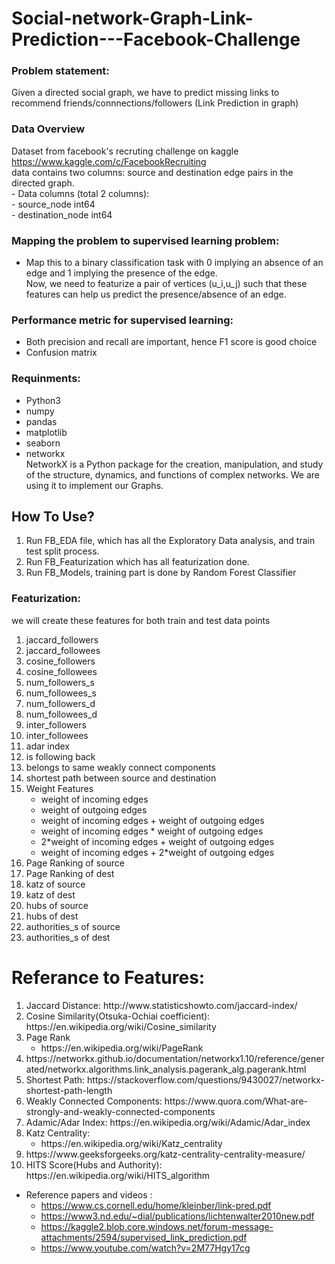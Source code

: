 # Social-network-Graph-Link-Prediction---Facebook-Challenge
### Problem statement: 
Given a directed social graph, we have to predict missing links to recommend friends/connnections/followers (Link Prediction in graph)<br>
### Data Overview
Dataset from facebook's recruting challenge on kaggle https://www.kaggle.com/c/FacebookRecruiting  
data contains two columns: source and destination edge pairs in the directed graph.<br>
    - Data columns (total 2 columns):  
    - source_node         int64  
    - destination_node    int64  <br>
### Mapping the problem to supervised learning problem:
- Map this to a binary classification task with 0 implying an absence of an edge and 1 implying the presence of the edge. 
<br>Now, we need to featurize a pair of vertices (u_i,u_j) such that these features can help us predict the presence/absence of an edge. 

    
### Performance metric for supervised learning:  
- Both precision and recall are important, hence F1 score is good choice
- Confusion matrix

### Requinments: 
- Python3
- numpy
- pandas
- matplotlib
- seaborn
- networkx <br>
<pr> NetworkX is a Python package for the creation, manipulation, and study of the structure, dynamics, and functions of complex networks. We are using it to implement our Graphs. </pr>

## How To Use?
<ol>
  
<li> Run FB_EDA file, which has all the Exploratory Data analysis, and train test split process.</li>
<li> Run FB_Featurization which has all featurization done.</li>
<li> Run FB_Models, training part is done by Random Forest Classifier </li>
</ol>

### Featurization:
    
we will create these features for both train and test data points<br>

<ol>
<li>jaccard_followers</li>
<li>jaccard_followees</li>
<li>cosine_followers</li>
<li>cosine_followees</li>
<li>num_followers_s</li>
<li>num_followees_s</li>
<li>num_followers_d</li>
<li>num_followees_d</li>
<li>inter_followers</li>
<li>inter_followees</li>
<li>adar index</li>
<li>is following back</li>
<li>belongs to same weakly connect components</li>
<li>shortest path between source and destination</li>
  <li>Weight Features
    <ul>
        <li>weight of incoming edges</li>
        <li>weight of outgoing edges</li>
        <li>weight of incoming edges + weight of outgoing edges</li>
        <li>weight of incoming edges * weight of outgoing edges</li>
        <li>2*weight of incoming edges + weight of outgoing edges</li>
        <li>weight of incoming edges + 2*weight of outgoing edges</li>
    </ul>
</li>
<li>Page Ranking of source</li>
<li>Page Ranking of dest</li>
<li>katz of source</li>
<li>katz of dest</li>
<li>hubs of source</li>
<li>hubs of dest</li>
<li>authorities_s of source</li>
<li>authorities_s of dest</li>
</ol>

# Referance to Features:
<ol>
  <li>Jaccard Distance: http://www.statisticshowto.com/jaccard-index/ </li>
  <li>Cosine Similarity(Otsuka-Ochiai coefficient): https://en.wikipedia.org/wiki/Cosine_similarity</li>
  <li>Page Rank
    <ul>
      <li>https://en.wikipedia.org/wiki/PageRank</ul>
      <li>https://networkx.github.io/documentation/networkx1.10/reference/generated/networkx.algorithms.link_analysis.pagerank_alg.pagerank.html</li>
    </ul>
  </li>
  <li>Shortest Path: https://stackoverflow.com/questions/9430027/networkx-shortest-path-length </li>
  <li>Weakly Connected Components: https://www.quora.com/What-are-strongly-and-weakly-connected-components </li>
  <li>Adamic/Adar Index: https://en.wikipedia.org/wiki/Adamic/Adar_index </li>
  <li>Katz Centrality: 
    <ul>
      <li>https://en.wikipedia.org/wiki/Katz_centrality</ul>
      <li>https://www.geeksforgeeks.org/katz-centrality-centrality-measure/</li>
    </ul>
  </li>
  <li>HITS Score(Hubs and Authority): https://en.wikipedia.org/wiki/HITS_algorithm </li>
   </ol>

- Reference papers and videos :  
    - https://www.cs.cornell.edu/home/kleinber/link-pred.pdf
    - https://www3.nd.edu/~dial/publications/lichtenwalter2010new.pdf
    - https://kaggle2.blob.core.windows.net/forum-message-attachments/2594/supervised_link_prediction.pdf
    - https://www.youtube.com/watch?v=2M77Hgy17cg
    


